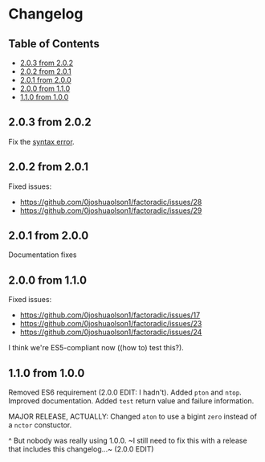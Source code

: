 # Changelog

## Table of Contents

- [2.0.3 from 2.0.2](#203-from-202)
- [2.0.2 from 2.0.1](#201-from-200)
- [2.0.1 from 2.0.0](#201-from-200)
- [2.0.0 from 1.1.0](#200-from-110)
- [1.1.0 from 1.0.0](#110-from-100)

## 2.0.3 from 2.0.2

Fix the [syntax error](https://github.com/0joshuaolson1/factoradic/commit/dd61bfc43f149cefdd31319937d25507be0c5266).

## 2.0.2 from 2.0.1

Fixed issues:

- https://github.com/0joshuaolson1/factoradic/issues/28
- https://github.com/0joshuaolson1/factoradic/issues/29

## 2.0.1 from 2.0.0

Documentation fixes

## 2.0.0 from 1.1.0

Fixed issues:

- https://github.com/0joshuaolson1/factoradic/issues/17
- https://github.com/0joshuaolson1/factoradic/issues/23
- https://github.com/0joshuaolson1/factoradic/issues/24

I think we're ES5-compliant now ((how to) test this?). 

## 1.1.0 from 1.0.0

Removed ES6 requirement (2.0.0 EDIT: I hadn't). Added `pton` and `ntop`. Improved documentation. Added `test` return value and failure information.

MAJOR RELEASE, ACTUALLY: Changed `aton` to use a bigint `zero` instead of a `nctor` constuctor.

^ But nobody was really using 1.0.0. ~I still need to fix this with a release that includes this changelog...~ (2.0.0 EDIT)
